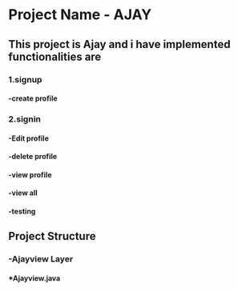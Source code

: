 # Project Name - AJAY
## This project is Ajay and i have implemented  functionalities are
### 1.signup
#### -create profile
### 2.signin
#### -Edit profile
#### -delete profile
#### -view profile
#### -view all
#### -testing
## Project Structure
### -Ajayview Layer
#### *Ajayview.java
###

